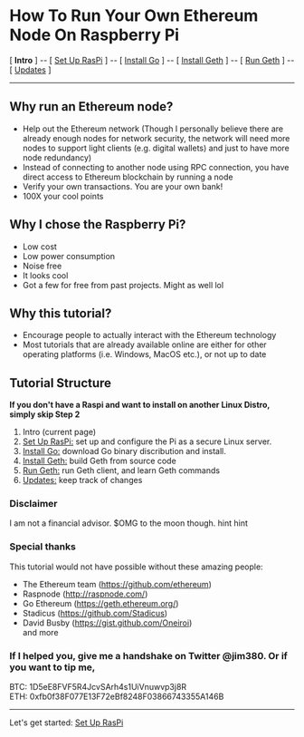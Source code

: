 # How To Run Your Own Ethereum Node On Raspberry Pi
[ **Intro** ] -- [ [Set Up RasPi](pi_setup.md) ] -- [ [Install Go](go_install.md) ] -- [ [Install Geth](geth_install.md) ] -- [ [Run Geth](geth_run.md) ] -- [ [Updates](raspi_updates.md) ]

-----
## Why run an Ethereum node?
- Help out the Ethereum network (Though I personally believe there are already enough nodes for network security, the network will need more nodes to support light clients (e.g. digital wallets) and just to have more node redundancy)
- Instead of connecting to another node using RPC connection, you have direct access to Ethereum blockchain by running a node
- Verify your own transactions. You are your own bank!
- 100X your cool points
## Why I chose the Raspberry Pi?
- Low cost
- Low power consumption
- Noise free
- It looks cool
- Got a few for free from past projects. Might as well lol
## Why this tutorial?
- Encourage people to actually interact with the Ethereum technology
- Most tutorials that are already available online are either for other operating platforms (i.e. Windows, MacOS etc.), or not up to date
## Tutorial Structure
**If you don't have a Raspi and want to install on another Linux Distro, simply skip Step 2**
1. Intro (current page)
2. [Set Up RasPi:](pi_setup.md) set up and configure the Pi as a secure Linux server.
3. [Install Go:](go_install.md) download Go binary discribution and install.
4. [Install Geth:](geth_install.md) build Geth from source code
5. [Run Geth:](geth_run.md) run Geth client, and learn Geth commands
6. [Updates:](raspi_updates.md) keep track of changes
### Disclaimer
I am not a financial advisor. $OMG to the moon though. hint hint

### Special thanks
This tutorial would not have possible without these amazing people:
- The Ethereum team (https://github.com/ethereum)
- Raspnode (http://raspnode.com/)
- Go Ethereum (https://geth.ethereum.org/)
- Stadicus (https://github.com/Stadicus)
- David Busby (https://gist.github.com/Oneiroi)
<br/>and more 

### If I helped you, give me a handshake on Twitter @jim380. Or if you want to tip me,
BTC: 1D5eE8FVF5R4JcvSArh4s1UiVnuwvp3j8R
<br/>ETH: 0xfb0f38F077E13F72eBf8248F03866743355A146B


---
Let's get started: [Set Up RasPi](pi_setup.md)

